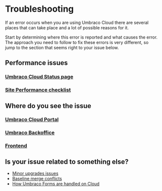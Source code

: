 # Troubleshooting

If an error occurs when you are using Umbraco Cloud there are several places that can take place and a lot of possible reasons for it.

Start by determining where this error is reported and what causes the error. The approach you need to follow to fix these errors is very different, so jump to the section that seems right to your issue below.

## Performance issues

### [Umbraco Cloud Status page](https://status.umbraco.io/)

### [Site Performance checklist](troubleshooting-siteperformance.md)

## Where do you see the issue

### [Umbraco Cloud Portal](troubleshooting-portal.md)

### [Umbraco Backoffice](troubleshooting-backoffice.md)

### [Frontend](troubleshooting-frontend.md)

## Is your issue related to something else?

* [Minor upgrades issues](../product-upgrades/minor-upgrades.md)
* [Baseline merge conflicts](../getting-started/baselines/baseline-merge-conflicts.md)
* [How Umbraco Forms are handled on Cloud](../deployment/umbraco-forms-on-cloud.md)
